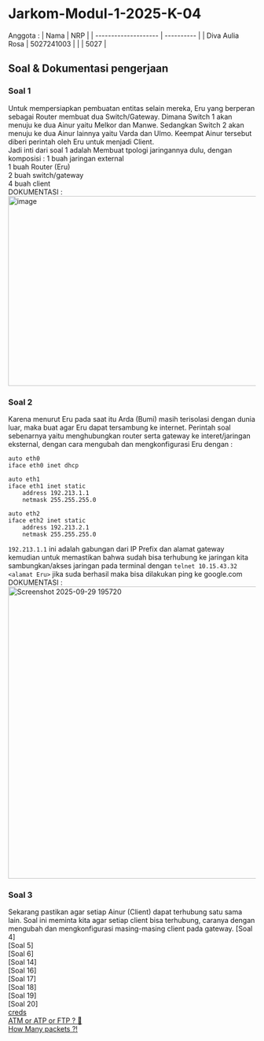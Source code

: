 # Jarkom-Modul-1-2025-K-04

Anggota :
| Nama | NRP |
| -------------------- | ---------- |
| Diva Aulia Rosa | 5027241003 |
|  | 5027 |

## Soal & Dokumentasi pengerjaan

### Soal 1 </br>
Untuk mempersiapkan pembuatan entitas selain mereka, Eru yang berperan sebagai Router membuat dua Switch/Gateway. Dimana Switch 1 akan menuju ke dua Ainur yaitu Melkor dan Manwe. Sedangkan Switch 2 akan menuju ke dua Ainur lainnya yaitu Varda dan Ulmo. Keempat Ainur tersebut diberi perintah oleh Eru untuk menjadi Client.
</br> Jadi inti dari soal 1 adalah Membuat tpologi jaringannya dulu, dengan komposisi : 
1 buah jaringan external </br>
1 buah Router (Eru) </br>
2 buah switch/gateway </br>
4 buah client </br>
DOKUMENTASI : </br>
<img width="553" height="386" alt="image" src="https://github.com/user-attachments/assets/aac4ae29-85a5-4d4b-a83b-0df76c74f6bd" />

### Soal 2 </br>
Karena menurut Eru pada saat itu Arda (Bumi) masih terisolasi dengan dunia luar, maka buat agar Eru dapat tersambung ke internet.
Perintah soal sebenarnya yaitu menghubungkan router serta gateway ke interet/jaringan eksternal, dengan cara mengubah dan mengkonfigurasi Eru dengan :
```
auto eth0
iface eth0 inet dhcp

auto eth1
iface eth1 inet static
	address 192.213.1.1
	netmask 255.255.255.0

auto eth2
iface eth2 inet static
	address 192.213.2.1
	netmask 255.255.255.0
```
`192.213.1.1` ini adalah gabungan dari IP Prefix dan alamat gateway
kemudian untuk memastikan bahwa sudah bisa terhubung ke jaringan kita sambungkan/akses jaringan pada terminal dengan `telnet 10.15.43.32 <alamat Eru>` jika suda berhasil maka bisa dilakukan ping ke google.com
</br> DOKUMENTASI : 
<img width="1259" height="594" alt="Screenshot 2025-09-29 195720" src="https://github.com/user-attachments/assets/a248d79f-6324-47a7-afb7-0cea58441e65" />

### Soal 3 </br>
Sekarang pastikan agar setiap Ainur (Client) dapat terhubung satu sama lain. Soal ini meminta kita agar setiap client bisa terhubung, caranya dengan mengubah dan mengkonfigurasi masing-masing client pada gateway.
[Soal 4]</br>
[Soal 5]</br>
[Soal 6]</br>
[Soal 14]</br>
[Soal 16]</br>
[Soal 17]</br>
[Soal 18]</br>
[Soal 19]</br>
[Soal 20]</br>
[creds](#creds)</br>
[ATM or ATP or FTP ? 🤔](#atm-or-atp-or-ftp--🤔)</br>
[How Many packets ?!](#how-many-packets)</br>
